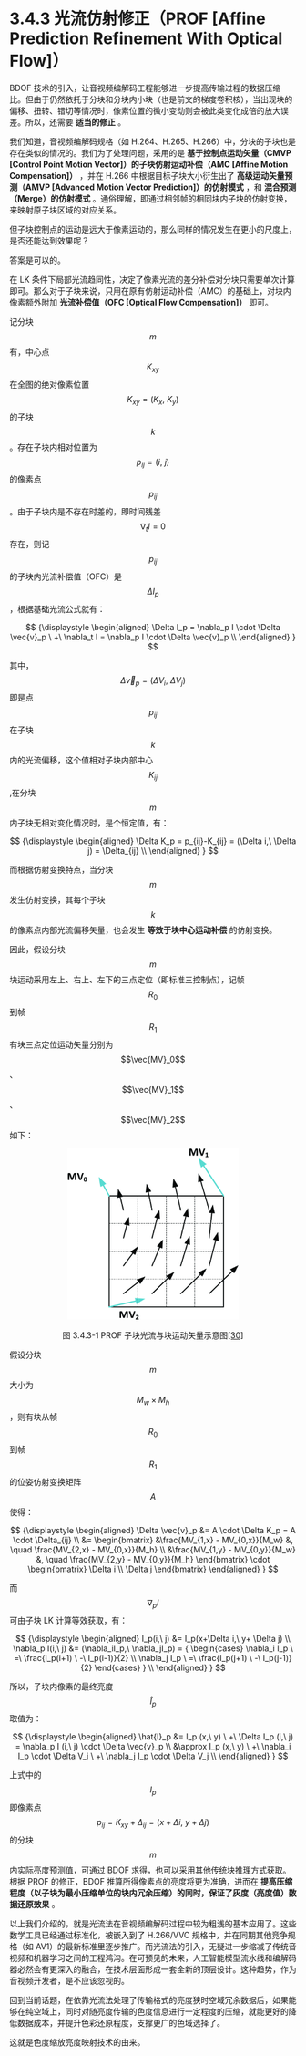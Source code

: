 
# 3.4.3 光流仿射修正（PROF [Affine Prediction Refinement With Optical Flow]）

BDOF 技术的引入，让音视频编解码工程能够进一步提高传输过程的数据压缩比。但由于仍然依托于分块和分块内小块（也是前文的梯度卷积核），当出现块的偏移、扭转、错切等情况时，像素位置的微小变动则会被此类变化成倍的放大误差。所以，还需要 **适当的修正** 。

我们知道，音视频编解码规格（如 H.264、H.265、H.266）中，分块的子块也是存在类似的情况的。我们为了处理问题，采用的是 **基于控制点运动矢量（CMVP [Control Point Motion Vector]）的子块仿射运动补偿（AMC [Affine Motion Compensation]）** ，并在 H.266 中根据目标子块大小衍生出了 **高级运动矢量预测（AMVP [Advanced Motion Vector Prediction]）的仿射模式** ，和 **混合预测（Merge）的仿射模式** 。通俗理解，即通过相邻帧的相同块内子块的仿射变换，来映射原子块区域的对应关系。

但子块控制点的运动是远大于像素运动的，那么同样的情况发生在更小的尺度上，是否还能达到效果呢？
	
答案是可以的。

在 LK 条件下局部光流趋同性，决定了像素光流的差分补偿对分块只需要单次计算即可。那么对于子块来说，只用在原有仿射运动补偿（AMC）的基础上，对块内像素额外附加 **光流补偿值（OFC [Optical Flow Compensation]）** 即可。

记分块 $$m$$ 有，中心点 $$K_{xy}$$ 在全图的绝对像素位置 $$K_{xy} = (K_x,\ K_y)$$ 的子块 $$k$$ 。存在子块内相对位置为 $$p_{ij} = (i,\ j)$$ 的像素点 $$p_{ij}$$ 。由于子块内是不存在时差的，即时间残差 $$\nabla_t I = 0$$ 存在，则记 $$p_{ij}$$ 的子块内光流补偿值（OFC）是 $$\Delta I_p$$ ，根据基础光流公式就有：

$$
{\displaystyle 
 \begin{aligned}
  \Delta I_p = \nabla_p I \cdot \Delta \vec{v}_p \ +\ \nabla_t I  = \nabla_p I \cdot \Delta \vec{v}_p  \\
 \end{aligned}
}
$$

其中， $$\Delta \vec{v}_p = (\Delta V_i,\ \Delta V_j)$$ 即是点 $$p_{ij}$$ 在子块 $$k$$ 内的光流偏移，这个值相对子块内部中心 $$K_{ij}$$ ,在分块 $$m$$ 内子块无相对变化情况时，是个恒定值，有：

$$
{\displaystyle 
 \begin{aligned}
  \Delta K_p = p_{ij}-K_{ij} = (\Delta i,\ \Delta j) = \Delta_{ij}   \\
 \end{aligned}
}
$$

而根据仿射变换特点，当分块 $$m$$ 发生仿射变换，其每个子块 $$k$$ 的像素点内部光流偏移矢量，也会发生 **等效于块中心运动补偿** 的仿射变换。

因此，假设分块 $$m$$ 块运动采用左上、右上、左下的三点定位（即标准三控制点），记帧 $$R_0$$ 到帧 $$R_1$$ 有块三点定位运动矢量分别为 $$\vec{MV}_0$$ 、 $$\vec{MV}_1$$ 、 $$\vec{MV}_2$$ 如下：

<center>
<figure>
   <img  
      width = "300" height = "300"
      src="../../Pictures/PROF-p4-example.png" alt="">
    <figcaption>
      <p>图 3.4.3-1 PROF 子块光流与块运动矢量示意图<a href="References_3.md">[30]</a></p>
   </figcaption>
</figure>
</center>

假设分块 $$m$$ 大小为 $$M_w \times M_h$$ ，则有块从帧 $$R_0$$ 到帧 $$R_1$$ 的位姿仿射变换矩阵 $$A$$ 使得：

$$
{\displaystyle 
 \begin{aligned}
  \Delta \vec{v}_p &= A \cdot \Delta K_p = A \cdot \Delta_{ij} \\
  &= \begin{bmatrix} 
    &\frac{MV_{1,x} - MV_{0,x}}{M_w}            &, \quad \frac{MV_{2,x} - MV_{0,x}}{M_h}  \\
    &\frac{MV_{1,y} - MV_{0,y}}{M_w}            &, \quad \frac{MV_{2,y} - MV_{0,y}}{M_h} 
  \end{bmatrix}  \cdot
  \begin{bmatrix} 
      \Delta i \\ 
      \Delta j 
  \end{bmatrix}
 \end{aligned}
}
$$

而 $$\nabla_p I$$ 可由子块 LK 计算等效获取，有：

$$
{\displaystyle 
 \begin{aligned}
  I_p(i,\ j) &= I_p(x+\Delta i,\ y+ \Delta j) \\
  \nabla_p I(i,\ j)  &= (\nabla_iI_p,\ \nabla_jI_p) = 
   {
        \begin{cases}
          \nabla_i I_p \ =\ \frac{I_p(i+1) \ -\ I_p(i-1)}{2} \\
          \nabla_j I_p \ =\ \frac{I_p(j+1) \ -\ I_p(j-1)}{2}
        \end{cases}
   } \\
 \end{aligned}
}
$$

所以，子块内像素的最终亮度 $$\hat{I}_p$$ 取值为：

$$
{\displaystyle 
 \begin{aligned}
   \hat{I}_p &= I_p (x,\ y) \ +\ \Delta I_p (i,\ j) = \nabla_p I (i,\ j) \cdot \Delta \vec{v}_p \\
             &\approx I_p (x,\ y) \ +\ \nabla_i I_p \cdot \Delta V_i \ +\ \nabla_j I_p \cdot \Delta V_j \\
 \end{aligned}
}
$$

上式中的 $$I_p$$ 即像素点 $$p_{ij} = K_{xy} + \Delta_{ij} = (x+\Delta i,\ y+ \Delta j)$$ 的分块 $$m$$ 内实际亮度预测值，可通过 BDOF 求得，也可以采用其他传统块推理方式获取。根据 PROF 的修正，BDOF 推算所得像素点的亮度将更为准确，进而在 **提高压缩程度（以子块为最小压缩单位的块内冗余压缩）的同时，保证了灰度（亮度值）数据还原效果** 。
	
以上我们介绍的，就是光流法在音视频编解码过程中较为粗浅的基本应用了。这些数学工具已经通过标准化，被嵌入到了 H.266/VVC 规格中，并在同期其他竞争规格（如 AV1）的最新标准里逐步推广。而光流法的引入，无疑进一步缩减了传统音视频和机器学习之间的工程鸿沟。在可预见的未来，人工智能模型流水线和编解码器必然会有更深入的融合，在技术层面形成一套全新的顶层设计。这种趋势，作为音视频开发者，是不应该忽视的。
	
回到当前话题，在依靠光流法处理了传输格式的亮度狭时空域冗余数据后，如果能够在纯空域上，同时对随亮度传输的色度信息进行一定程度的压缩，就能更好的降低数据成本，并提升色彩还原程度，支撑更广的色域选择了。

这就是色度缩放亮度映射技术的由来。


[ref]: References_3.md